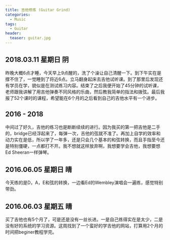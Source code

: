 ```yaml
---
title: 吉他修炼 (Guitar Grind)
categories:
  - Music
tags:
  - Guitar
header:
  teaser: guitar.jpg
---
```


## 2018.03.11 星期日 阴
昨晚大概6点才睡，今天早上9点醒的，洗了个澡让自己清醒一下。到下午实在是撑不住了，一觉睡到了将近6点。立马翻身起床去吉他试听课。到了那里后发现还有学员在学，貌似是在测试练习内容。结束了之后我便开始了45分钟的试听课，老师跟我讲解了用吉他弹奏不同风格的乐曲，然后教我简单的指法和拨弦。最后我报了52个课时的课程，希望能在6个月的之后看到自己的吉他水平有一个进步。

## 2016 - 2018
中间过了好久，吉他的练习也是断断续续的进行。因为我买的第一把吉他是二手的，bridge已经浮起来了，每弹一次，吉他的弦就不准了。再加上自学的效率和动力实在是低，所以学了一年多，还是只会几个基本的和弦转换，而且手指至今还是特别僵硬，一点都打不开。我不想就这样放弃啊，我想要学会吉他，我想要想Ed Sheeran一样弹琴。

## 2016.06.05 星期日 晴

今天练的是D，A，E和弦的转换，一边看Ed的Wembley演唱会一遍练，感觉特别带劲。

## 2016.06.03 星期五 晴
买了吉他也有5个月了，可是还是没有一丝长进。一是自己练得实在是太少，二是没有好的系统的学习资源。这周找到了一个蛮好的学吉他的网站，打算用2个月的时间把beginer教程学完。